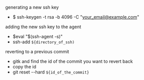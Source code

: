 generating a new ssh key
- $ ssh-keygen -t rsa -b 4096 -C "your_email@example.com"


adding the new ssh key to the agent 
- $eval "$(ssh-agent -s)"
- ssh-add `${directory_of_ssh)`

reverting to a previous commit
- gitk and find the id of the commit you want to revert back
- copy the id
- git reset --hard `${id_of_the_commit}`

